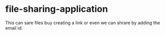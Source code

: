 # file-sharing-application
This can sare files buy creating a link or even we can shrare by adding the email id.
